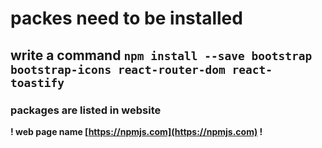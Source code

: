 # packes need to be installed

## write a command `npm install --save bootstrap bootstrap-icons react-router-dom react-toastify`

### packages are listed in website

**! web page name [https://npmjs.com](https://npmjs.com) !**